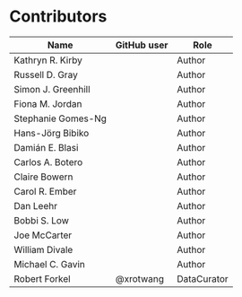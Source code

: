 # Contributors

Name                           | GitHub user | Role
---                            | ---         | ---
Kathryn R. Kirby | | Author
Russell D. Gray | | Author
Simon J. Greenhill | | Author
Fiona M. Jordan | | Author
Stephanie Gomes-Ng | | Author
Hans-Jörg Bibiko | | Author
Damián E. Blasi | | Author
Carlos A. Botero | | Author
Claire Bowern | | Author
Carol R. Ember | | Author
Dan Leehr | | Author
Bobbi S. Low | | Author
Joe McCarter | | Author
William Divale | | Author
Michael C. Gavin | | Author
Robert Forkel | @xrotwang | DataCurator
